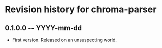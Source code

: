 # Revision history for chroma-parser

## 0.1.0.0 -- YYYY-mm-dd

* First version. Released on an unsuspecting world.
